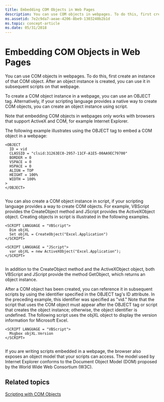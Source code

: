 ```yaml
---
title: Embedding COM Objects in Web Pages
description: You can use COM objects in webpages. To do this, first create an instance of that COM object. After an object instance is created, you can use it in subsequent scripts on that webpage.
ms.assetid: 7e2c9da7-aeae-4206-8be9-1303240b2b1d
ms.topic: concept-article
ms.date: 05/31/2018
---
```


# Embedding COM Objects in Web Pages

You can use COM objects in webpages. To do this, first create an instance of that COM object. After an object instance is created, you can use it in subsequent scripts on that webpage.

To create a COM object instance in a webpage, you can use an OBJECT tag. Alternatively, if your scripting language provides a native way to create COM objects, you can create an object instance using script.

Note that embedding COM objects in webpages only works with browsers that support ActiveX and COM, for example Internet Explorer.

The following example illustrates using the OBJECT tag to embed a COM object in a webpage:

``` syntax
<OBJECT 
  ID = vid 
  CLASSID = "clsid:31263EC0-2957-11CF-A1E5-00AA9EC79700" 
  BORDER = 0 
  VSPACE = 0 
  HSPACE = 0 
  ALIGN = TOP 
  HEIGHT = 100% 
  WIDTH = 100%
>
</OBJECT>
 
```

You can also create a COM object instance in script, if your scripting language provides a way to create COM objects. For example, VBScript provides the CreateObject method and JScript provides the ActiveXObject object. Creating objects in script is illustrated in the following examples.

``` syntax
<SCRIPT LANGUAGE = "VBScript">
  Dim objXL
  Set objXL = CreateObject("Excel.Application")
</SCRIPT>
 
<SCRIPT LANGUAGE = "JScript">
  var objXL = new ActiveXObject("Excel.Application");
</SCRIPT>
 
```

In addition to the CreateObject method and the ActiveXObject object, both VBScript and JScript provide the method GetObject, which returns an object instance.

After a COM object has been created, you can reference it in subsequent scripts by using the identifier specified in the OBJECT tag's ID attribute. In the preceding example, this identifier was specified as "vid." Note that the script that uses the COM object must appear after the OBJECT tag or script that creates the object instance; otherwise, the object identifier is undefined. The following script uses the objXL object to display the version information for Microsoft Excel.

``` syntax
<SCRIPT LANGUAGE = "VBScript">
  Msgbox objXL.Version
</SCRIPT>
 
```

If you are writing scripts embedded in a webpage, the browser also exposes an object model that your scripts can access. The model used by Internet Explorer conforms to the Document Object Model (DOM) proposed by the World Wide Web Consortium (W3C).

## Related topics

<dl> <dt>

[Scripting with COM Objects](scripting-with-com-objects.md)
</dt> </dl>

 

 




